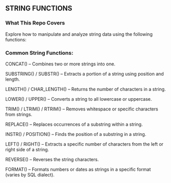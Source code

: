 ## STRING FUNCTIONS
### What This Repo Covers
Explore how to manipulate and analyze string data using the following functions:
### Common String Functions:
CONCAT() – Combines two or more strings into one.

SUBSTRING() / SUBSTR() – Extracts a portion of a string using position and length.

LENGTH() / CHAR_LENGTH() – Returns the number of characters in a string.

LOWER() / UPPER() – Converts a string to all lowercase or uppercase.

TRIM() / LTRIM() / RTRIM() – Removes whitespace or specific characters from strings.

REPLACE() – Replaces occurrences of a substring within a string.

INSTR() / POSITION() – Finds the position of a substring in a string.

LEFT() / RIGHT() – Extracts a specific number of characters from the left or right side of a string.

REVERSE() – Reverses the string characters.

FORMAT() – Formats numbers or dates as strings in a specific format (varies by SQL dialect).
